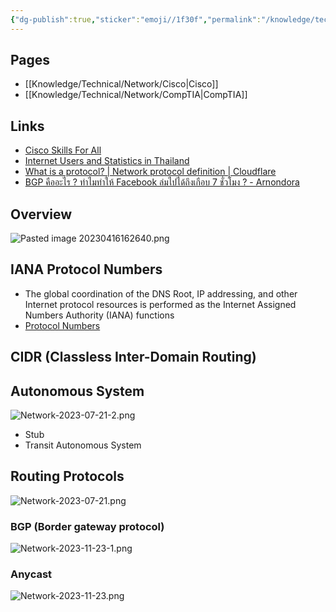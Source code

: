 ```yaml
---
{"dg-publish":true,"sticker":"emoji//1f30f","permalink":"/knowledge/technical/network/network/","dgPassFrontmatter":true}
---
```


## Pages

- [[Knowledge/Technical/Network/Cisco\|Cisco]]
- [[Knowledge/Technical/Network/CompTIA\|CompTIA]]


## Links
- [Cisco Skills For All](https://skillsforall.com/dashboard)
- [Internet Users and Statistics in Thailand](http://internet.nectec.or.th/webstats/internetmap.current.iir?Sec=internetmap_current&ref=arnondora.in.th)
- [What is a protocol? | Network protocol definition | Cloudflare](https://www.cloudflare.com/learning/network-layer/what-is-a-protocol/)
- [BGP คืออะไร ? ทำไมทำให้ Facebook ล่มไปได้ถึงเกือบ 7 ชั่วโมง ? - Arnondora](https://arnondora.in.th/what-is-bgp/)
## Overview
![Pasted image 20230416162640.png](/img/user/Attachments/Pasted%20image%2020230416162640.png)
## IANA Protocol Numbers
- The global coordination of the DNS Root, IP addressing, and other Internet protocol resources is performed as the Internet Assigned Numbers Authority (IANA) functions
- [Protocol Numbers](https://www.iana.org/assignments/protocol-numbers/protocol-numbers.xhtml)
## CIDR (Classless Inter-Domain Routing)

## Autonomous System
![Network-2023-07-21-2.png](/img/user/Attachments/Network-2023-07-21-2.png)

- Stub
- Transit Autonomous System
## Routing Protocols
![Network-2023-07-21.png](/img/user/Attachments/Network-2023-07-21.png)
### BGP (Border gateway protocol)
![Network-2023-11-23-1.png](/img/user/Attachments/Network-2023-11-23-1.png)
### Anycast
![Network-2023-11-23.png](/img/user/Attachments/Network-2023-11-23.png)
